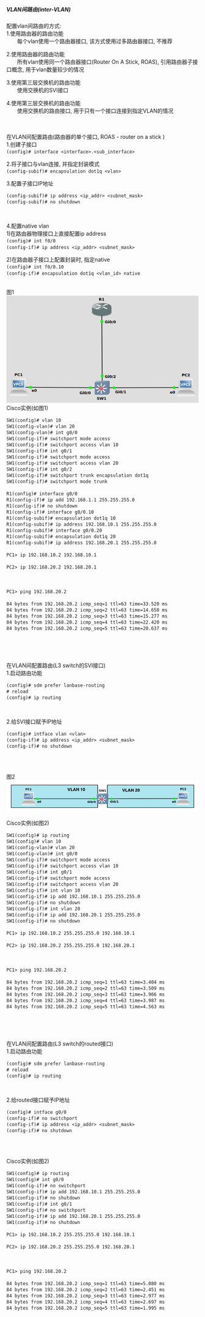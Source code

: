 ##### VLAN间路由(inter-VLAN)
配置vlan间路由的方式:<br>
1.使用路由器的路由功能<br>
&emsp;&emsp;每个vlan使用一个路由器接口, 该方式使用过多路由器接口, 不推荐
<br>

2.使用路由器的路由功能<br>
&emsp;&emsp;所有vlan使用同一个路由器接口(Router On A Stick, ROAS), 引用路由器子接口概念, 用于vlan数量较少的情况
<br>

3.使用第三层交换机的路由功能<br>
&emsp;&emsp;使用交换机的SVI接口
<br>

4.使用第三层交换机的路由功能<br>
&emsp;&emsp;使用交换机的路由接口, 用于只有一个接口连接到指定VLAN的情况
<br>
<br>
<br>

在VLAN间配置路由(路由器的单个接口, ROAS - router on a stick )<br>
1.创建子接口<br>
`(config)# interface <interface>.<sub_interface>`
<br>

2.将子接口与vlan连接, 并指定封装模式<br>
`(config-subif)# encapsulation dot1q <vlan>`
<br>

3.配置子接口IP地址<br>
```
(config-subif)# ip address <ip_addr> <subnet_mask>
(config-subif)# no shutdown
```
<br>

4.配置native vlan<br>
1)在路由器物理接口上直接配置ip address<br>
`(config)# int f0/0`<br>
`(config-if)# ip address <ip_addr> <subnet_mask>`<br>

2)在路由器子接口上配置封装时, 指定native<br>
`(config)# int f0/0.10`<br>
`(config-if)# encapsulation dot1q <vlan_id> native`
<br>
<br>

图1<br>
![image_not_found](pic/comm_between_vlan_01.png)<br>
Cisco实例(如图1)
```
SW1(config)# vlan 10
SW1(config-vlan)# vlan 20
SW1(config-vlan)# int g0/0
SW1(config-if)# switchport mode access
SW1(config-if)# switchport access vlan 10
SW1(config-if)# int g0/1
SW1(config-if)# switchport mode access
SW1(config-if)# switchport access vlan 20
SW1(config-if)# int g0/2
SW1(config-if)# switchport trunk encapsulation dot1q
SW1(config-if)# switchport mode trunk

R1(config)# interface g0/0
R1(config-if)# ip add 192.168.1.1 255.255.255.0
R1(config-if)# no shutdown
R1(config-if)# interface g0/0.10
R1(config-subif)# encapsulation dot1q 10
R1(config-subif)# ip address 192.168.10.1 255.255.255.0
R1(config-subif)# interface g0/0.20
R1(config-subif)# encapsulation dot1q 20
R1(config-subif)# ip address 192.168.20.1 255.255.255.0

PC1> ip 192.168.10.2 192.168.10.1

PC2> ip 192.168.20.2 192.168.20.1



PC1> ping 192.168.20.2

84 bytes from 192.168.20.2 icmp_seq=1 ttl=63 time=33.520 ms
84 bytes from 192.168.20.2 icmp_seq=2 ttl=63 time=14.658 ms
84 bytes from 192.168.20.2 icmp_seq=3 ttl=63 time=15.277 ms
84 bytes from 192.168.20.2 icmp_seq=4 ttl=63 time=22.420 ms
84 bytes from 192.168.20.2 icmp_seq=5 ttl=63 time=20.637 ms
```
<br>
<br>
<br>

在VLAN间配置路由(L3 switch的SVI接口)<br>
1.启动路由功能<br>
```
(config)# sdm prefer lanbase-routing
# reload
(config)# ip routing
```
<br>

2.给SVI接口赋予IP地址<br>
```
(config)# intface vlan <vlan>
(config-if)# ip address <ip_addr> <subnet_mask>
(config-if)# no shutdown
```
<br>
<br>

图2<br>
![image_not_found](pic/commu_between_vlan_02.png)<br>

Cisco实例(如图2)<br>
```
SW1(config)# ip routing
SW1(config)# vlan 10
SW1(config-vlan)# vlan 20
SW1(config-vlan)# int g0/0
SW1(config-if)# switchport mode access 
SW1(config-if)# switchport access vlan 10
SW1(config-if)# int g0/1
SW1(config-if)# switchport mode access
SW1(config-if)# switchport access vlan 20
SW1(config-if)# int vlan 10
SW1(config-if)# ip add 192.168.10.1 255.255.255.0
SW1(config-if)# no shutdown
SW1(config-if)# int vlan 20
SW1(config-if)# ip add 192.168.20.1 255.255.255.0
SW1(config-if)# no shutdown

PC1> ip 192.168.10.2 255.255.255.0 192.168.10.1

PC2> ip 192.168.20.2 255.255.255.0 192.168.20.1



PC1> ping 192.168.20.2

84 bytes from 192.168.20.2 icmp_seq=1 ttl=63 time=3.404 ms
84 bytes from 192.168.20.2 icmp_seq=2 ttl=63 time=3.509 ms
84 bytes from 192.168.20.2 icmp_seq=3 ttl=63 time=3.966 ms
84 bytes from 192.168.20.2 icmp_seq=4 ttl=63 time=3.987 ms
84 bytes from 192.168.20.2 icmp_seq=5 ttl=63 time=4.563 ms
```
<br>
<br>
<br>

在VLAN间配置路由(L3 switch的routed接口)<br>
1.启动路由功能<br>
```
(config)# sdm prefer lanbase-routing
# reload
(config)# ip routing
```
<br>

2.给routed接口赋予IP地址<br>
```
(config)# intface g0/0
(config-if)# no switchport
(config-if)# ip address <ip_addr> <subnet_mask>
(config-if)# no shutdown
```
<br>
<br>

Cisco实例(如图2)<br>
```
SW1(config)# ip routing
SW1(config)# int g0/0
SW1(config-if)# no switchport   
SW1(config-if)# ip add 192.168.10.1 255.255.255.0
SW1(config-if)# no shutdown
SW1(config-if)# int g0/1
SW1(config-if)# no switchport                    
SW1(config-if)# ip add 192.168.20.1 255.255.255.0
SW1(config-if)# no shutdown

PC1> ip 192.168.10.2 255.255.255.0 192.168.10.1

PC2> ip 192.168.20.2 255.255.255.0 192.168.20.1



PC1> ping 192.168.20.2

84 bytes from 192.168.20.2 icmp_seq=1 ttl=63 time=5.080 ms
84 bytes from 192.168.20.2 icmp_seq=2 ttl=63 time=2.451 ms
84 bytes from 192.168.20.2 icmp_seq=3 ttl=63 time=2.977 ms
84 bytes from 192.168.20.2 icmp_seq=4 ttl=63 time=2.697 ms
84 bytes from 192.168.20.2 icmp_seq=5 ttl=63 time=1.995 ms
```
<br>
<br>
